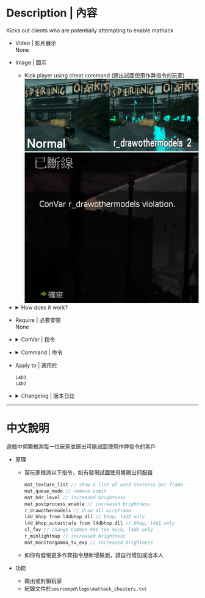 # Description | 內容
Kicks out clients who are potentially attempting to enable mathack

* Video | 影片展示
<br/>None

* Image | 圖示
	* Kick player using cheat command (踢出試圖使用作弊指令的玩家)
    <br/>![l4d_texture_manager_block_1](image/l4d_texture_manager_block_1.jpg)
    <br/>![l4d_texture_manager_block_2](image/l4d_texture_manager_block_2.jpg)

* <details><summary>How does it work?</summary>

    * Kick players if they try to modify the following cvars
        ```c
        mat_texture_list // show a list of used textures per frame
        mat_queue_mode // remove vomit
        mat_hdr_level // increased brightness
        mat_postprocess_enable // increased brightness
        r_drawothermodels // draw all wireframe
        l4d_bhop from l4dbhop.dll // bhop, l4d1 only
        l4d_bhop_autostrafe from l4dbhop.dll // bhop, l4d1 only
        cl_fov // change Common FOV too much, l4d1 only
        r_minlightmap // increased brightness
        mat_monitorgamma_tv_exp // increased brightness
        ```
</details>

* Require | 必要安裝
<br/>None

* <details><summary>ConVar | 指令</summary>

    * cfg/sourcemod/l4d_texture_manager_block.cfg
        ```php
        // 1 - kick clients, 0 - record only, in log file(sourcemod/logs/mathack_cheaters.txt), other value: ban minutes
        l4d1_penalty "1"
        ```
</details>

* <details><summary>Command | 命令</summary>
    
    None
</details>

* Apply to | 適用於
    ```
    L4D1
    L4D2
    ```

* <details><summary>Changelog | 版本日誌</summary>

    * v1.7 (2023-5-10)
        * Add more client convars

    * 1.0
        * [From L4D2-Competitive-Framework](https://github.com/Attano/L4D2-Competitive-Framework/blob/master/addons/sourcemod/scripting/l4d_texture_manager_block.sp)

    * 0.2
        * [Original Plugin by extrav3rt](https://forums.alliedmods.net/showthread.php?p=2580578)
</details>

- - - -
# 中文說明
遊戲中頻繁檢測每一位玩家並踢出可能試圖使用作弊指令的客戶

* 原理
    * 幫玩家檢測以下指令，如有發現試圖使用將踢出伺服器
        ```c
        mat_texture_list // show a list of used textures per frame
        mat_queue_mode // remove vomit
        mat_hdr_level // increased brightness
        mat_postprocess_enable // increased brightness
        r_drawothermodels // draw all wireframe
        l4d_bhop from l4dbhop.dll // bhop, l4d1 only
        l4d_bhop_autostrafe from l4dbhop.dll // bhop, l4d1 only
        cl_fov // change Common FOV too much, l4d1 only
        r_minlightmap // increased brightness
        mat_monitorgamma_tv_exp // increased brightness
        ```
    * 如你有發現更多作弊指令想新增檢測，請自行增加或洽本人

* 功能
    * 踢出或封鎖玩家
    * 紀錄文件於```sourcempd\logs\mathack_cheaters.txt```